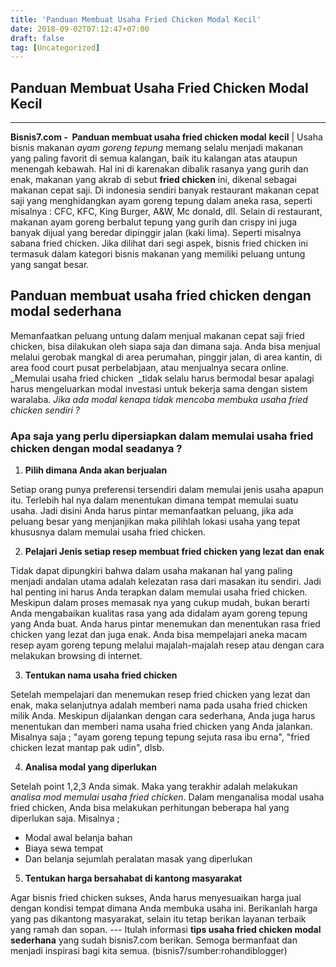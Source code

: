 ```yaml
---
title: 'Panduan Membuat Usaha Fried Chicken Modal Kecil'
date: 2018-09-02T07:12:47+07:00
draft: false
tag: [Uncategorized]
---
```

## Panduan Membuat Usaha Fried Chicken Modal Kecil
-----

**Bisnis7.com -  Panduan membuat usaha fried chicken modal** **kecil** | Usaha bisnis makanan _ayam goreng tepung_ memang selalu menjadi makanan yang paling favorit di semua kalangan, baik itu kalangan atas ataupun menengah kebawah. Hal ini di karenakan dibalik rasanya yang gurih dan enak, makanan yang akrab di sebut **fried chicken** ini, dikenal sebagai makanan cepat saji. Di indonesia sendiri banyak restaurant makanan cepat saji yang menghidangkan ayam goreng tepung dalam aneka rasa, seperti misalnya : CFC, KFC, King Burger, A&W, Mc donald, dll. Selain di restaurant, makanan ayam goreng berbalut tepung yang gurih dan crispy ini juga banyak dijual yang beredar dipinggir jalan (kaki lima). Seperti misalnya sabana fried chicken. Jika dilihat dari segi aspek, bisnis fried chicken ini termasuk dalam kategori bisnis makanan yang memiliki peluang untung yang sangat besar.

Panduan membuat usaha fried chicken dengan modal sederhana
----------------------------------------------------------

Memanfaatkan peluang untung dalam menjual makanan cepat saji fried chicken, bisa dilakukan oleh siapa saja dan dimana saja. Anda bisa menjual melalui gerobak mangkal di area perumahan, pinggir jalan, di area kantin, di area food court pusat perbelabjaan, atau menjualnya secara online. _Memulai usaha fried chicken  _tidak selalu harus bermodal besar apalagi harus mengeluarkan modal investasi untuk bekerja sama dengan sistem waralaba. _Jika ada modal kenapa tidak mencoba membuka usaha fried chicken sendiri ?_

### Apa saja yang perlu dipersiapkan dalam memulai usaha fried chicken dengan modal seadanya ?

1.  **Pilih dimana Anda akan berjualan**

Setiap orang punya preferensi tersendiri dalam memulai jenis usaha apapun itu. Terlebih hal nya dalam menentukan dimana tempat memulai suatu usaha. Jadi disini Anda harus pintar memanfaatkan peluang, jika ada peluang besar yang menjanjikan maka pilihlah lokasi usaha yang tepat khususnya dalam memulai usaha fried chicken.

2.  **Pelajari Jenis setiap resep membuat fried chicken yang lezat dan enak**

Tidak dapat dipungkiri bahwa dalam usaha makanan hal yang paling menjadi andalan utama adalah kelezatan rasa dari masakan itu sendiri. Jadi hal penting ini harus Anda terapkan dalam memulai usaha fried chicken. Meskipun dalam proses memasak nya yang cukup mudah, bukan berarti Anda mengabaikan kualitas rasa yang ada didalam ayam goreng tepung yang Anda buat. Anda harus pintar menemukan dan menentukan rasa fried chicken yang lezat dan juga enak. Anda bisa mempelajari aneka macam resep ayam goreng tepung melalui majalah-majalah resep atau dengan cara melakukan browsing di internet.

3.  **Tentukan nama usaha fried chicken**

Setelah mempelajari dan menemukan resep fried chicken yang lezat dan enak, maka selanjutnya adalah memberi nama pada usaha fried chicken milik Anda. Meskipun dijalankan dengan cara sederhana, Anda juga harus menentukan dan memberi nama usaha fried chicken yang Anda jalankan. Misalnya saja ; "ayam goreng tepung tepung sejuta rasa ibu erna", "fried chicken lezat mantap pak udin", dlsb.

4.  **Analisa modal yang diperlukan**

Setelah point 1,2,3 Anda simak. Maka yang terakhir adalah melakukan _analisa mod memulai usaha fried chicken_. Dalam menganalisa modal usaha fried chicken, Anda bisa melakukan perhitungan beberapa hal yang diperlukan saja. Misalnya ;

*   Modal awal belanja bahan
*   Biaya sewa tempat
*   Dan belanja sejumlah peralatan masak yang diperlukan

5.  **Tentukan harga bersahabat di kantong masyarakat**

Agar bisnis fried chicken sukses, Anda harus menyesuaikan harga jual dengan kondisi tempat dimana Anda membuka usaha ini. Berikanlah harga yang pas dikantong masyarakat, selain itu tetap berikan layanan terbaik yang ramah dan sopan. --- Itulah informasi **tips usaha fried chicken modal sederhana** yang sudah bisnis7.com berikan. Semoga bermanfaat dan menjadi inspirasi bagi kita semua. (bisnis7/sumber:rohandiblogger)
